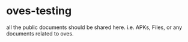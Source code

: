 # oves-testing
all the public documents should be shared here. i.e. APKs, Files, or any documents related to oves.
